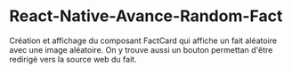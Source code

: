# React-Native-Avance-Random-Fact

Création et affichage du composant FactCard qui affiche un fait aléatoire avec une image aléatoire.
On y trouve aussi un bouton permettan d'être redirigé vers la source web du fait.
